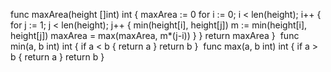 func maxArea(height []int) int {
maxArea := 0
for i := 0; i < len(height); i++ {
for j := 1; j < len(height); j++ {
min(height[i], height[j])
m := min(height[i], height[j])
maxArea = max(maxArea, m*(j-i))
}
}
return maxArea
}
​
func min(a, b int) int {
if a < b {
return a
}
return b
}
​
func max(a, b int) int {
if a > b {
return a
}
return b
}